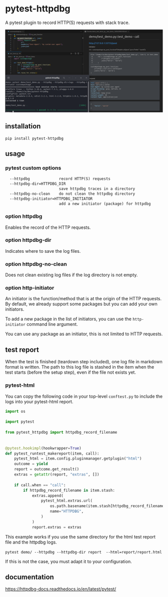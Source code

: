 # pytest-httpdbg

A pytest plugin to record HTTP(S) requests with stack trace.

![](ui.png)

## installation 

```
pip install pytest-httpdbg
```

## usage

### pytest custom options

```
  --httpdbg             record HTTP(S) requests
  --httpdbg-dir=HTTPDBG_DIR
                        save httpdbg traces in a directory
  --httpdbg-no-clean    do not clean the httpdbg directory
  --httpdbg-initiator=HTTPDBG_INITIATOR
                        add a new initiator (package) for httpdbg
```
### option httpdbg

Enables the record of the HTTP requests.

### option httpdbg-dir

Indicates where to save the log files.

### option httpdbg-no-clean

Does not clean existing log files if the log directory is not empty.

### option http-initiator

An initiator is the function/method that is at the origin of the HTTP requests. By default, we already support some packages but you can add your own initiators. 

To add a new package in the list of initiators, you can use the `http-initiator` command line argument.

You can use any package as an initiator, this is not limited to HTTP requests.

## test report

When the test is finished (teardown step included), one log file in markdown format is written. The path to this log file is stashed in the item when the test starts (before the setup step), even if the file not exists yet.

### pytest-html

You can copy the following code in your top-level `conftest.py` to include the logs into your pytest-html report.

```python
import os

import pytest

from pytest_httpdbg import httpdbg_record_filename


@pytest.hookimpl(hookwrapper=True)
def pytest_runtest_makereport(item, call):
    pytest_html = item.config.pluginmanager.getplugin("html")
    outcome = yield
    report = outcome.get_result()
    extras = getattr(report, "extras", [])

    if call.when == "call":
        if httpdbg_record_filename in item.stash:
            extras.append(
                pytest_html.extras.url(
                    os.path.basename(item.stash[httpdbg_record_filename]),
                    name="HTTPDBG",
                )
            )
            report.extras = extras
```

This example works if you use the same directory for the html test report file and the httpdbg logs. 
 
 `pytest demo/ --httpdbg --httpdbg-dir report  --html=report/report.html`

If this is not the case, you must adapt it to your configuration.

## documentation

https://httpdbg-docs.readthedocs.io/en/latest/pytest/
